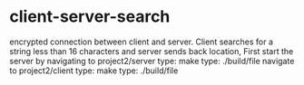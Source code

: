# client-server-search
encrypted connection between client and server. Client searches for a string less than 16 characters and server sends back location,
First start the server by navigating to
project2/server
type: make
type: ./build/file
navigate to project2/client
type: make
type: ./build/file <string to search>
